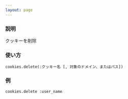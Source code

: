 ```yaml
---
layout: page
---
```


### 説明

クッキーを削除

### 使い方

    cookies.delete(:クッキー名 [, 対象のドメイン、またはパス])

### 例

    cookies.delete :user_name
